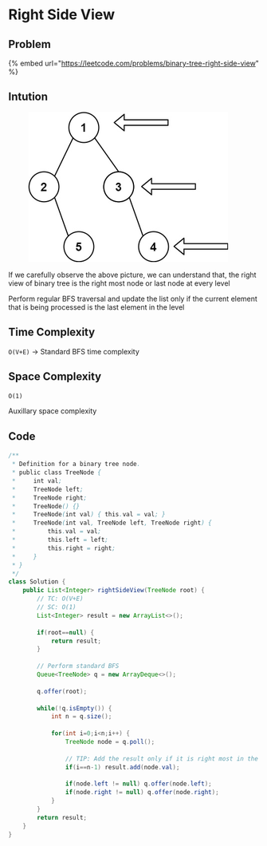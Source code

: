# Right Side View

## Problem

{% embed url="https://leetcode.com/problems/binary-tree-right-side-view" %}

## Intution

<figure><img src="../../../.gitbook/assets/image (2) (1).png" alt=""><figcaption></figcaption></figure>

If we carefully observe the above picture, we can understand that, the right view of binary tree is the right most node or last node at every level

Perform regular BFS traversal and update the list only if the current element that is being processed is the last element in the level

## Time Complexity

`O(V+E)` -> Standard BFS time complexity

## Space Complexity

`O(1)`&#x20;

Auxillary  space complexity

## Code

```java
/**
 * Definition for a binary tree node.
 * public class TreeNode {
 *     int val;
 *     TreeNode left;
 *     TreeNode right;
 *     TreeNode() {}
 *     TreeNode(int val) { this.val = val; }
 *     TreeNode(int val, TreeNode left, TreeNode right) {
 *         this.val = val;
 *         this.left = left;
 *         this.right = right;
 *     }
 * }
 */
class Solution {
    public List<Integer> rightSideView(TreeNode root) {
        // TC: O(V+E) 
        // SC: O(1)
        List<Integer> result = new ArrayList<>();

        if(root==null) {
            return result;
        }
        
        // Perform standard BFS
        Queue<TreeNode> q = new ArrayDeque<>();

        q.offer(root);

        while(!q.isEmpty()) {
            int n = q.size();

            for(int i=0;i<n;i++) {
                TreeNode node = q.poll();

                // TIP: Add the result only if it is right most in the current level
                if(i==n-1) result.add(node.val);
                
                if(node.left != null) q.offer(node.left);
                if(node.right != null) q.offer(node.right);
            }
        }
        return result;
    }
}
```


